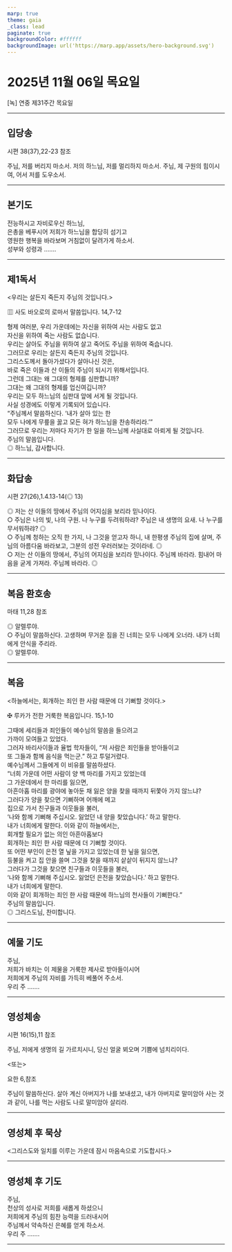 ```yaml
---
marp: true
theme: gaia
_class: lead
paginate: true
backgroundColor: #ffffff
backgroundImage: url('https://marp.app/assets/hero-background.svg')
---
```


# 2025년 11월 06일 목요일

[녹] 연중 제31주간 목요일  




---

## 입당송

시편 38(37),22-23 참조

주님, 저를 버리지 마소서. 저의 하느님, 저를 멀리하지 마소서. 주님, 제 구원의 힘이시여, 어서 저를 도우소서.  
  


---

## 본기도

전능하시고 자비로우신 하느님,  
은총을 베푸시어 저희가 하느님을 합당히 섬기고  
영원한 행복을 바라보며 거침없이 달려가게 하소서.  
성부와 성령과 …….  
  


---

## 제1독서

<우리는 살든지 죽든지 주님의 것입니다.>

▥ 사도 바오로의 로마서 말씀입니다. 14,7-12

형제 여러분, 우리 가운데에는 자신을 위하여 사는 사람도 없고  
자신을 위하여 죽는 사람도 없습니다.  
우리는 살아도 주님을 위하여 살고 죽어도 주님을 위하여 죽습니다.  
그러므로 우리는 살든지 죽든지 주님의 것입니다.  
그리스도께서 돌아가셨다가 살아나신 것은,  
바로 죽은 이들과 산 이들의 주님이 되시기 위해서입니다.  
그런데 그대는 왜 그대의 형제를 심판합니까?  
그대는 왜 그대의 형제를 업신여깁니까?  
우리는 모두 하느님의 심판대 앞에 서게 될 것입니다.  
사실 성경에도 이렇게 기록되어 있습니다.  
“주님께서 말씀하신다. ‘내가 살아 있는 한  
모두 나에게 무릎을 꿇고 모든 혀가 하느님을 찬송하리라.’”  
그러므로 우리는 저마다 자기가 한 일을 하느님께 사실대로 아뢰게 될 것입니다.  
주님의 말씀입니다.  
◎ 하느님, 감사합니다.  
  


---

## 화답송

시편 27(26),1.4.13-14(◎ 13)

◎ 저는 산 이들의 땅에서 주님의 어지심을 보리라 믿나이다.  
○ 주님은 나의 빛, 나의 구원. 나 누구를 두려워하랴? 주님은 내 생명의 요새. 나 누구를 무서워하랴? ◎  
○ 주님께 청하는 오직 한 가지, 나 그것을 얻고자 하니, 내 한평생 주님의 집에 살며, 주님의 아름다움 바라보고, 그분의 성전 우러러보는 것이라네. ◎  
○ 저는 산 이들의 땅에서, 주님의 어지심을 보리라 믿나이다. 주님께 바라라. 힘내어 마음을 굳게 가져라. 주님께 바라라. ◎  
  


---

## 복음 환호송

마태 11,28 참조

◎ 알렐루야.  
○ 주님이 말씀하신다. 고생하며 무거운 짐을 진 너희는 모두 나에게 오너라. 내가 너희에게 안식을 주리라.  
◎ 알렐루야.  
  


---

## 복음

<하늘에서는, 회개하는 죄인 한 사람 때문에 더 기뻐할 것이다.>

✠ 루카가 전한 거룩한 복음입니다. 15,1-10

그때에 세리들과 죄인들이 예수님의 말씀을 들으려고  
가까이 모여들고 있었다.  
그러자 바리사이들과 율법 학자들이, “저 사람은 죄인들을 받아들이고  
또 그들과 함께 음식을 먹는군.” 하고 투덜거렸다.  
예수님께서 그들에게 이 비유를 말씀하셨다.  
“너희 가운데 어떤 사람이 양 백 마리를 가지고 있었는데  
그 가운데에서 한 마리를 잃으면,  
아흔아홉 마리를 광야에 놓아둔 채 잃은 양을 찾을 때까지 뒤쫓아 가지 않느냐?  
그러다가 양을 찾으면 기뻐하며 어깨에 메고  
집으로 가서 친구들과 이웃들을 불러,  
‘나와 함께 기뻐해 주십시오. 잃었던 내 양을 찾았습니다.’ 하고 말한다.  
내가 너희에게 말한다. 이와 같이 하늘에서는,  
회개할 필요가 없는 의인 아흔아홉보다  
회개하는 죄인 한 사람 때문에 더 기뻐할 것이다.  
또 어떤 부인이 은전 열 닢을 가지고 있었는데 한 닢을 잃으면,  
등불을 켜고 집 안을 쓸며 그것을 찾을 때까지 샅샅이 뒤지지 않느냐?  
그러다가 그것을 찾으면 친구들과 이웃들을 불러,  
‘나와 함께 기뻐해 주십시오. 잃었던 은전을 찾았습니다.’ 하고 말한다.  
내가 너희에게 말한다.  
이와 같이 회개하는 죄인 한 사람 때문에 하느님의 천사들이 기뻐한다.”  
주님의 말씀입니다.  
◎ 그리스도님, 찬미합니다.  
  


---

## 예물 기도

주님,  
저희가 바치는 이 제물을 거룩한 제사로 받아들이시어  
저희에게 주님의 자비를 가득히 베풀어 주소서.  
우리 주 …….  
  


---

## 영성체송

시편 16(15),11 참조

주님, 저에게 생명의 길 가르치시니, 당신 얼굴 뵈오며 기쁨에 넘치리이다.  
  
<또는>  
  
요한 6,참조  
  
주님이 말씀하신다. 살아 계신 아버지가 나를 보내셨고, 내가 아버지로 말미암아 사는 것과 같이, 나를 먹는 사람도 나로 말미암아 살리라.  


---

## 영성체 후 묵상

<그리스도와 일치를 이루는 가운데 잠시 마음속으로 기도합시다.>  


---

## 영성체 후 기도

주님,  
천상의 성사로 저희를 새롭게 하셨으니  
저희에게 주님의 힘찬 능력을 드러내시어  
주님께서 약속하신 은혜를 얻게 하소서.  
우리 주 …….  
  


---